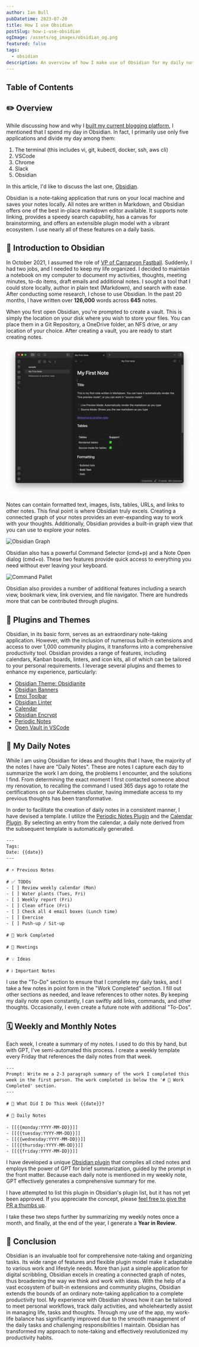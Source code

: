 ```yaml
---
author: Ian Bull
pubDatetime: 2023-07-20
title: How I use Obsidian
postSlug: how-i-use-obsidian
ogImage: /assets/og_images/obsidian_og.png
featured: false
tags:
  - obsidian
description: An overview of how I make use of Obsidian for my daily notes.
---
```


## Table of Contents

## ✏️ Overview

While discussing how and why I [built my current blogging platform](/blog/2023/astro-blog/Astro%20Blog), I mentioned that I spend my day in Obsidian. In fact, I primarily use only five applications and divide my day among them:

1. The terminal (this includes vi, git, kubectl, docker, ssh, aws cli)
2. VSCode
3. Chrome
4. Slack
5. Obsidian

In this article, I'd like to discuss the last one, [Obsidian](https://obsidian.md/).

Obsidian is a note-taking application that runs on your local machine and saves your notes locally. All notes are written in Markdown, and Obsidian offers one of the best in-place markdown editor available. It supports note linking, provides a speedy search capability, has a canvas for brainstorming, and offers an extensible plugin model with a vibrant ecosystem. I use nearly all of these features on a daily basis.

## 🚀 Introduction to Obsidian

In October 2021, I assumed the role of [VP of Carnarvon Fastball](https://carnarvon.ca). Suddenly, I had two jobs, and I needed to keep my life organized. I decided to maintain a notebook on my computer to document my activities, thoughts, meeting minutes, to-do items, draft emails and additional notes. I sought a tool that I could store locally, author in plain text (Markdown), and search with ease. After conducting some research, I chose to use Obsidian. In the past 20 months, I have written over **126,000** words across **645** notes.

When you first open Obsidian, you're prompted to create a vault. This is simply the location on your disk where you wish to store your files. You can place them in a Git Repository, a OneDrive folder, an NFS drive, or any location of your choice. After creating a vault, you are ready to start creating notes.

![Getting Started](./obsidian-started.png)

Notes can contain formatted text, images, lists, tables, URLs, and links to other notes. This final point is where Obsidian truly excels. Creating a connected graph of your notes provides an ever-expanding way to work with your thoughts. Additionally, Obsidian provides a built-in graph view that you can use to explore your notes.

![Obsidian Graph](/assets/graph.gif)

Obsidian also has a powerful Command Selector (cmd+p) and a Note Open dialog (cmd+o). These two features provide quick access to everything you need without ever leaving your keyboard.

![Command Pallet](/assets/command_pallet.gif)

Obsidian also provides a number of additional features including a search view, bookmark view, link overview, and file navigator. There are hundreds more that can be contributed through plugins.

## 🎨 Plugins and Themes

Obsidian, in its basic form, serves as an extraordinary note-taking application. However, with the inclusion of numerous built-in extensions and access to over 1,000 community plugins, it transforms into a comprehensive productivity tool. Obsidian provides a range of features, including calendars, Kanban boards, linters, and icon kits, all of which can be tailored to your personal requirements. I leverage several plugins and themes to enhance my experience, particularly:

- [Obsidian Theme: Obsidianite](https://github.com/bennyxguo/Obsidian-Obsidianite)
- [Obsidian Banners](https://github.com/noatpad/obsidian-banners)
- [Emoi Toolbar](https://github.com/oliveryh/obsidian-emoji-toolbar)
- [Obsidian Linter](https://github.com/platers/obsidian-linter)
- [Calendar](https://github.com/liamcain/obsidian-calendar-plugin)
- [Obsidian Encrypt](https://github.com/meld-cp/obsidian-encrypt)
- [Periodic Notes](https://github.com/liamcain/obsidian-periodic-notes)
- [Open Vault in VSCode](https://github.com/NomarCub/obsidian-open-vscode)

## 📆 My Daily Notes

While I am using Obsidian for ideas and thoughts that I have, the majority of the notes I have are "Daily Notes". These are notes I capture each day to summarize the work I am doing, the problems I encounter, and the solutions I find. From determining the exact moment I first contacted someone about my renovation, to recalling the command I used 365 days ago to rotate the certifications on our Kubernetes cluster, having immediate access to my previous thoughts has been transformative.

In order to facilitate the creation of daily notes in a consistent manner, I have devised a template. I utilize the [Periodic Notes Plugin](https://github.com/liamcain/obsidian-periodic-notes) and the [Calendar Plugin](https://github.com/liamcain/obsidian-calendar-plugin). By selecting an entry from the calendar, a daily note derived from the subsequent template is automatically generated.

```
---
Tags:
Date: {{date}}
---

# ⚡ Previous Notes

# ✅ TODOs
- [ ] Review weekly calendar (Mon)
- [ ] Water plants (Tues, Fri)
- [ ] Weekly report (Fri)
- [ ] Clean office (Fri)
- [ ] Check all 4 email boxes (Lunch time)
- [ ] Exercise
- [ ] Push-up / Sit-up

# 🚀 Work Completed

# 📅 Meetings

# 💡 Ideas

# ℹ️ Important Notes

```

I use the "To-Do" section to ensure that I complete my daily tasks, and I take a few notes in point form in the "Work Completed" section. I fill out other sections as needed, and leave references to other notes. By keeping my daily note open constantly, I can swiftly add links, commands, and other thoughts. Occasionally, I even create a future note with additional "To-Dos".

## 🗓️ Weekly and Monthly Notes

Each week, I create a summary of my notes. I used to do this by hand, but with GPT, I've semi-automated this process. I create a weekly template every Friday that references the daily notes from that week.

```
---
Prompt: Write me a 2-3 paragraph summary of the work I completed this week in the first person. The work completed is below the '# 🚀 Work Completed' section.
---

# 🚀 What Did I Do This Week {{date}}?

# 📅 Daily Notes

- [[{{monday:YYYY-MM-DD}}]]
- [[{{tuesday:YYYY-MM-DD}}]]
- [[{{wednesday:YYYY-MM-DD}}]]
- [[{{thursday:YYYY-MM-DD}}]]
- [[{{friday:YYYY-MM-DD}}]]

```

I have developed a unique [Obsidian plugin](https://github.com/irbull/obsidian-ai-summary/) that compiles all cited notes and employs the power of GPT for brief summarization, guided by the prompt in the front matter. Because each daily note is mentioned in my weekly note, GPT effectively generates a comprehensive summary for me.

I have attempted to list this plugin in Obsidian's plugin list, but it has not yet been approved. If you appreciate the concept, please [feel free to give the PR a thumbs up](https://github.com/obsidianmd/obsidian-releases/pull/1997).

I take these two steps further by summarizing my weekly notes once a month, and finally, at the end of the year, I generate a **Year in Review**.

## 📄 Conclusion

Obsidian is an invaluable tool for comprehensive note-taking and organizing tasks. Its wide range of features and flexible plugin model make it adaptable to various work and lifestyle needs. More than just a simple application for digital scribbling, Obsidian excels in creating a connected graph of notes, thus broadening the way we think and work with ideas. With the help of a vast ecosystem of built-in extensions and community plugins, Obsidian extends the bounds of an ordinary note-taking application to a complete productivity tool. My experience with Obsidian shows how it can be tailored to meet personal workflows, track daily activities, and wholeheartedly assist in managing life, tasks and thoughts. Through my use of the app, my work-life balance has significantly improved due to the smooth management of the daily tasks and challenging responsibilities I maintain. Obsidian has transformed my approach to note-taking and effectively revolutionized my productivity habits.
